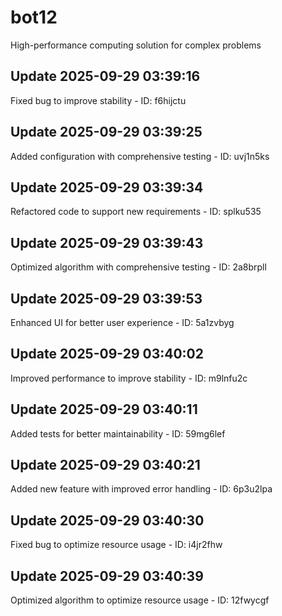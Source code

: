 # bot12
High-performance computing solution for complex problems

## Update 2025-09-29 03:39:16
Fixed bug to improve stability - ID: f6hijctu


## Update 2025-09-29 03:39:25
Added configuration with comprehensive testing - ID: uvj1n5ks


## Update 2025-09-29 03:39:34
Refactored code to support new requirements - ID: splku535


## Update 2025-09-29 03:39:43
Optimized algorithm with comprehensive testing - ID: 2a8brpll


## Update 2025-09-29 03:39:53
Enhanced UI for better user experience - ID: 5a1zvbyg


## Update 2025-09-29 03:40:02
Improved performance to improve stability - ID: m9lnfu2c


## Update 2025-09-29 03:40:11
Added tests for better maintainability - ID: 59mg6lef


## Update 2025-09-29 03:40:21
Added new feature with improved error handling - ID: 6p3u2lpa


## Update 2025-09-29 03:40:30
Fixed bug to optimize resource usage - ID: i4jr2fhw


## Update 2025-09-29 03:40:39
Optimized algorithm to optimize resource usage - ID: 12fwycgf

